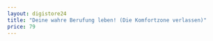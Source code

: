 ```yaml
---
layout: digistore24
title: "Deine wahre Berufung leben! (Die Komfortzone verlassen)"
price: 79
---
```

